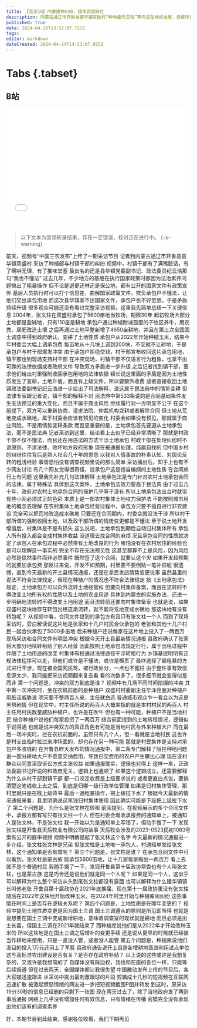 ```yaml
---
title: 【高见16】内蒙播种纠纷，媒体调查缺位
description: 内蒙古通辽市开鲁县建华镇双胜村“种地要先交钱”事件还在继续发酵，但媒体调查缺位。行为粗暴的村镇干部吸引了绝大多数注意力，但事件背后的更深层问题仍然模糊不清。最近两天，内蒙通辽开鲁县的“种地要先交钱”事件火爆全网。但两天过去了，除了当地后续发布的情况通报，几乎看不到有媒体在认真跟进调查，互联网上也没有新增有效信息。仔细观看原采访视频，会发现有很多细节值得推敲。行为粗暴的村镇干部被骂、被处分是活该，但种植户也有法律问题。而且直到现在，承包人都没有公开露面。
published: true
date: 2024-04-26T13:52:07.727Z
tags: 
editor: markdown
dateCreated: 2024-04-24T14:53:07.925Z
---
```


# Tabs {.tabset}

## B站

<div style="position: relative; padding: 30% 45%;">
<iframe style="position: absolute; width: 100%; height: 100%; left: 0; top: 0;" src="//player.bilibili.com/player.html?&bvid=BV1hz42167Ax&page=1&as_wide=1&high_quality=1&danmaku=1&autoplay=0" scrolling="no" border="0" frameborder="no" framespacing="0" allowfullscreen="true"></iframe>
</div>


#

> 以下文本为音频转录结果，存在一定错误，校对正在进行中。
{.is-warning}

前天，视频号“中国三农发布”上传了一期采访节目
记者到内蒙古通辽市开鲁县县华镇双盛村
采访了种植部与村镇干部的纠纷
视频中，村镇干部有了满嘴脏话，有了瞒哄无理，有了推味堂塞
最出名的还是县华镇党委副书记、政法委员纪云浩那句“我也不懂法”
过去几年，不少地方的基层在执行国家政策时都因为法治素养问题搞出了粗暴操作
但不论是退更还林还是保公地，都有公开的国家文件有政策宣传
基层人员执行时可以打个信息差，曲解国家政策文件，欺负承包户不懂法，让他们交出承包用地
而这次县华镇拿不出国家文件，承包户也不好忽悠，于是矛盾持续升级
很多观众可能还没有看过完整采访视频，这里我先简单总结一下关键信息
2004年，张文柱在双盛村承包了5600亩地当牧场，期限30年
起初牧场大部分土地都是盐碱地，只有110亩是耕地
承包户通过种植耐减孤蛋的子牧区养牛，用农粪、居肥改造土壤
之后再通过土地平整新增了4650亩耕地，并且在第三次全国国土调查中得到政府确认，变耕了土地性质
承包户从2022年开始种植玉米，结果今年村委会大幅上调承包费
每亩地从十几块上调到200块，不交就不让耕地，于是承包户与村干部爆发冲突
由于承包户拒绝交钱，村干部宣布收回这片承包用地，镇干部也到现场支持村干部
在冲突现场，村镇干部不仅语言行为粗鲁，也拿不出可靠的法律依据或者政府文件
导致双方矛盾进一步升级
之后记者找到镇干部，要求他们给出村里强制收回承包用地的法律依据
镇长说这里面的矛盾是因为土地性质发生了变耕，土地升值，而且有上级文件，所以要额外收费
或者直接收回土地
镇政法委副书记纪云浩进一步给出了司法解释，说这属于民法典中的情势变耕
但法律专家跟记者说，镇干部的解释不对
民法典中第533条说的是合同基础条件发生无法预见的重大变化，而且不属于商业风险
继续履行对一方明显不公平
在这个前提下，双方可以重新协商，请求法院、仲裁机构变耕或者解除合同
但土地从荒地变成水礁地，属于村委会应该有预见的变化
村委会如果没有预见，那就属于商业风险，不是用情势变耕条款
而且更重要的是，土地承包首先要遵从土地承包法，而不是民法典
记者采访到这里，结论看上去似乎已经非常清晰了
那就是村政干部不仅不懂法，而且还在用违法的方式干涉土地承包
村政干部在处理纠纷时不讲原则、不讲法律、败坏地方政府形象
现在被通报处理，纯属自找的
但中国乡村的纠纷往往背后是熟人社会几十年的恩怨
以我对人情事故的朴素认知、对舆论反转的粗浅经验
事情恐怕没有调查视频里说的那么简单
采访播出后，知乎上也有不少网友讨论
有几个网友觉得很奇怪，说承包户这是擅自编纲的土地性质
在合同旅行上有问题
这里我先补充几句法律解释
土地承包法是专门针对农村土地承包合同的法律，属于特殊法
具体到这次案件，土地承包法效力要高于民法典
由于过去几十年，政府对农村土地承包合同的保护几乎等于没有
所以土地承包法出台时就带有些小网必须过正的色彩
本质上是一部农村集体土地权力保护法
不能按照城市用地的概念去理解
在农村集体土地承包经营过程中，承包方只要不擅自进行非农建设
完全可以把荒地改造成水礁地
只要还在合同期内，村委会就没法干涉
所以村干部所谓的强制收回土地，以及政干部所谓的情势变更都是不懂法
至于说土地开发增值后，村集体是不是有损失
这么说吧，土地承包到期后自动归村集体所有
承包人所有投入都会变成村集体收益
没道理去找合同的麻烦
况且承包合同的性质就决定了承包人在承包过程中必然带有土地改良的行为
哪怕没有在农村居住的经验也是可以理解这一事实的
完全不存在无法预见性
这甚至都算不上是风险，因为风险必然是偶然事件而非必然事件
既然签了这个合同，就要认这个灾
如果开发超预期的就要加承包费
那反过来说，开发不如预期，村里要不要倒贴一笔补偿呢
很遗憾，直到今天最新的开土县情况通报，还是在拿民发店情势变更说事
虽然县里的说法不符合法律规定，但现在种植户的情况也不符合法律规定
按《土地承包法》规定，土地承包方可以向外流转土地经营权
但要向村集体备案，而且在流转时不得改变土地所有权的性质以及土地的农业用途
具体到内蒙古的实施办法，还进一步明确地流转时不得改变土地用途
而且流转前还要向村集体备案
也就是说，如果双盛村这块地存在转包出租这类流转，就不能将荒地变成水礁地
那这块地有没有转包呢？
从视频中看，合同文件提到的承包方有且只有张文柱一个人
而到了现场采访时，旁白解读说这片地是张家和十几户村民合伙承包的
老张和其他十几户村民一起合伙承包了5000多亩地
后来种植户还说每家在这片地上投入了一两百万
现场采访和合同文件有明显冲突
根据今天开土县最新情况通报
县政府确认了张家将大部分地块转租给了别人经营
因此按照土地承包法规定行行，属于出租过程中伴随了土地用途的改变
村集体有权通过法律途径干涉转租行为
乡镇基层明明有正规法律程序可以走，但他们或许是不懂法，或许是横贯了
最终选择了最粗暴的方式进行干涉，现在被全国网民骂，被行政处分，一点也不冤枉
由于整件事有效信息源太少，我只能把采访视频翻来复去看
看的次数多了，很多细节就会变得似是而非
第一个问题是，冲突的双方到底是谁？
视频中有几场不同时间拍摄的冲突
其中第一次冲突时，坐在农机前面的是种植户
双盛村村委副主任华泽亮面对种植户用脏话威胁说
明天要不整两百人来，主任就白选
普通城市观众乍一看会以为这是黑帮剧情
但在现实中，村主任所说的两百人大概率指的就是本村村民的两百人
村主任用村民数量威胁种植户，也许是在吹牛
但也有一种可能，种植户不是当地村民
结合种植户说他们每家投资了一两百万
结合前面提到的土地转租情况，逻辑似乎说得通
也就是说冲突双方的真正角色有可能是当地村民与外来种植大户
而在最后一场冲突时，拦在农机前面的，虽然只有几个人，但一看就是当地村民
这也许是村支出临时拉过来冲场面的，却也存在另一种可能
那就是村民集体是支持对承包户多收钱的
在开鲁县昨天发布的情况通报中，第二条专门解释了阻拦种地问题
说一部分耕地大户不愿意交纳费用，导致已交费用的农户产生攀比心理
现在该村群众以同意采取诉讼方式主张权益
如果通报属实，逻辑也对得上
这样一来，正政法委副书记所说的和政府无关，逻辑上也通顺了
如果这个逻辑成立，还需要解释为什么从村干部到镇干部
都一口咬定收费是上级要求说的
或者更直白点说，要搞清楚这笔钱收上去之后，到底是归哪一级行政单位管理
如果是归村集体管理，那村里就只是在找上级背书
最后一通粗暴操作，把上级拉下水了
根据今天最新的情况通报来看，县里明确说这笔钱归村集体使用
因此确实可能是下级把上级拉下水了
第二个问题是，为什么是张文林在转租
前面提到，在视频展示的多个合同文件中，承报方都有写只有张文柱一个人
但在村委会增收承报费的通知单上，被通知人是张文林，不是张文柱
我一开始以为是通知单上写错了，但动手搜了一下
发现张文柱是开鲁县天后牧业有限公司的监事
天后牧业涉及的2023-0523民初1083号案有公开的庭审视频
视频中明确提起了张文林这个名字
今天最新的情况通报进一步介绍，张文柱张文林是兄弟
但张文柱是土地唯一承包人，村通知单发给张文林，这个通知单是否有效呢？
第三个问题是，张文柱是谁？
在承包合同文件中可以看到，张文柱是蒙古族
能承包5600亩地，让十几家每家掏出一两百万
看上去就不是个普通村民
我随手搜了一下，发现开鲁县第十届政协常委也有个人叫张文柱，也是蒙古族
这是巧合还是说他们就是同一个人呢？
如果是同一个人，这似乎可以解释为什么整个采访从头到尾张文柱都没有露面
也可以解释为什么建华镇镇长叫他老张
开鲁县第十届政协在2021年底换届，现在第十一届政协里没有张文柱
随后在2022年这块地开始改种玉米，在2024年村里开始与种植库闹纠纷
这些事情在时间上是否存在逻辑关系呢？
第四个问题是，土地性质是在哪年变更的？
视频中提到土地性质变更是因为国土三调
国土三调遵从的原则是所见即所得
也就是说想要在国土三调中变成新增耕地，意味着调查室的现状就是耕地
而且必须是出土长苗，但国土三调在2021年就结束了
而种植库说他们是从2022年才开始改种玉米的
所以这块地是在国土三调之后增补的变更手续
还是说从更早的时候就已经被当作耕地来使用，只是一直没人管，或者没人能管
第五个问题是，种植库说他们没目的投入1万元还用上了军费
县政府通告说开土县是新增耕地高效利用试点单位
这与高标准农田建设是否有关？是否存在政府补贴？
以上说的这些或许是我想复杂的，又或许是我想简的了
自媒体没有踩边权，我也和在座的各位一样，只能等后续报道
但在过去两天，全国媒体都让我很失望
中国散动发布上传的节目后，各大官媒迅速跟进
从采访中挑出最刺激眼球的片段
剪辑成十几秒的短视频在互联网迅速扩散
被激起愤怒情绪的网友进一步把短视频截图P图并转发
到这时，原采访19分30秒的信息已经删的只剩下一张图
现在两天过去了，除了当地政府发了两则事后通报
网络上几乎没有增加任何有效信息，只有情绪在传播
官媒完全没有表现出他们该有的调查素养

好，本期节目到此结束，感谢各位收看，我们下期再见
